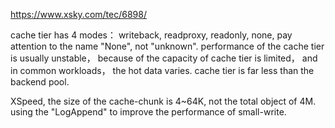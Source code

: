 https://www.xsky.com/tec/6898/

cache tier has 4 modes： writeback, readproxy, readonly, none, pay attention to the name "None", not "unknown".
performance of the cache tier is usually unstable， because of the capacity of cache tier is limited， and in common workloads， the hot data varies.
cache tier is far less  than the backend pool.

XSpeed, the size of the cache-chunk is 4~64K, not the total object of 4M. using the "LogAppend" to improve the performance of small-write.
